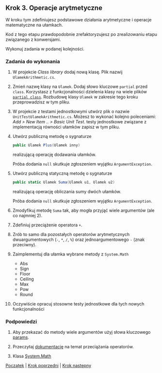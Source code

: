 ## Krok 3. Operacje arytmetyczne ##

W kroku tym zdefiniujesz podstawowe działania arytmetyczne i operacje matematyczne na ułamkach.

Kod z tego etapu prawdopodobnie zrefaktoryzujesz po zrealizowaniu etapu związanego z konwersjami.

Wykonuj zadania w podanej kolejności.

### Zadania do wykonania

1. W projekcie _Class library_ dodaj nową klasę. Plik nazwij `UlamekArithmetic.cs`. 

2. Zmień nazwę klasy na `Ulamek`. Dodaj słowo kluczowe `partial` przed `class`. Korzystasz z funkcjonalności dzielenia klasy na wiele plików [`partial class`](https://docs.microsoft.com/en-us/dotnet/csharp/programming-guide/classes-and-structs/partial-classes-and-methods). Rozbudowę klasy `Ulamek` w zakresie tego kroku przeprowadzisz w tym pliku.

3. W projekcie z testami jednostkowymi utwórz plik o nazwie `UnitTestUlamekArithmetic.cs`. Możesz to wykonać kolejno poleceniami: *Add > New Item .. > Basic Unit Test*. testy jednostkowe związane z implementacją równości ułamków zapisz w tym pliku.

4. Utwórz publiczną metodę o sygnaturze
    ````csharp
    public Ulamek Plus(Ulamek inny)
    ````
    realizującą operację dodawania ułamków.

    Próba dodania `null` skutkuje zgłoszeniem wyjątku `ArgumentException`.

5. Utwórz publiczną statyczną metodę o sygnaturze
    ````csharp
    public static Ulamek Suma(Ulamek u1, Ulamek u2)
    ````
    realizującą operację obliczania sumy dwóch ułamków.

    Próba dodania `null` skutkuje zgłoszeniem wyjątku `ArgumentException`.

6. Zmodyfikuj metodę `Suma` tak, aby mogła przyjąć wiele argumentów (ale co najmniej 2).

7. Zdefiniuj przeciążenie operatora `+`.

8. Zrób to samo dla pozostałych operatorów arytmetycznych dwuargumentowych (`-`, `*`, `/`, `%`) oraz jednoargumentowego `-` (znak przeciwny).

9. Zaimplementuj dla ułamka wybrane metody z `System.Math`
    * Abs
    * Sign
    * Floor
    * Ceiling
    * Max
    * Pow
    * Round

10. Oczywiście opracuj stosowne testy jednostkowe dla tych nowych funkcjonalności

### Podpowiedzi

1. Aby przekazać do metody wiele argumentów użyj słowa kluczowego [params](https://docs.microsoft.com/en-us/dotnet/csharp/language-reference/keywords/params).

2. Przeczytaj [dokumentację](https://docs.microsoft.com/en-US/dotnet/csharp/programming-guide/statements-expressions-operators/overloadable-operators) na temat przeciążania operatorów.

3. Klasa [System.Math](https://docs.microsoft.com/pl-pl/dotnet/api/system.math?view=netframework-4.7.2)

[Początek](README.md) | [Krok poprzedni](step02.md) | [Krok następny](step04.md)